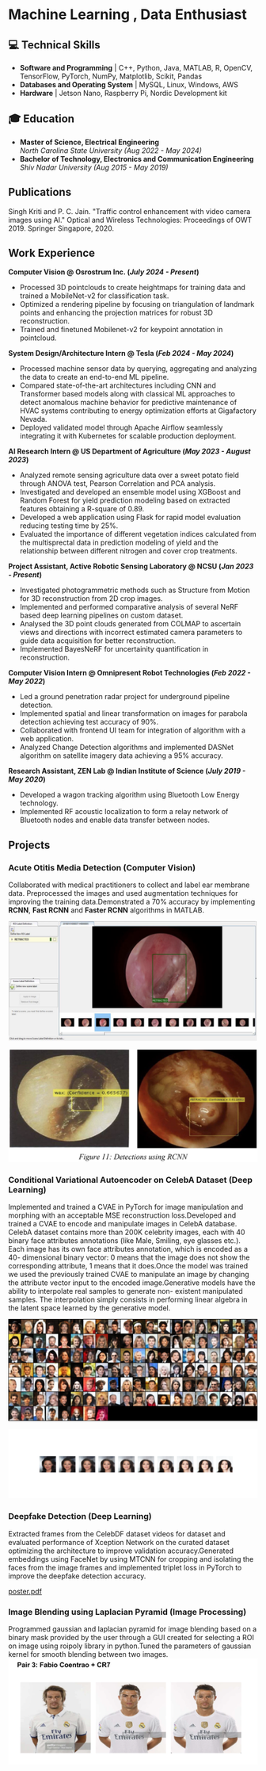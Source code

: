 
# Machine Learning , Data Enthusiast

## 💻 Technical Skills
- **Software and Programming** | C++, Python, Java, MATLAB, R, OpenCV, TensorFlow, PyTorch, NumPy, Matplotlib, Scikit, Pandas
- **Databases and Operating System** | MySQL, Linux, Windows, AWS
- **Hardware** | Jetson Nano, Raspberry Pi, Nordic Development kit

## 🎓 Education
- **Master of Science, Electrical Engineering** <br>
_North Carolina State University (Aug 2022 - May 2024)_
- **Bachelor of Technology, Electronics and Communication Engineering** <br>
_Shiv Nadar University (Aug 2015 - May 2019)_

## Publications
Singh Kriti and P. C. Jain. "Traffic control enhancement with video camera images using AI." Optical and Wireless Technologies: Proceedings of OWT 2019. Springer Singapore, 2020.

## Work Experience
**Computer Vision @ Osrostrum Inc. (_July 2024 - Present_)**
- Processed 3D pointclouds to create heightmaps for training data and trained a MobileNet-v2 for classification task.
- Optimized a rendering pipeline by focusing on triangulation of landmark points and enhancing the projection matrices for robust 3D reconstruction.
- Trained and finetuned Mobilenet-v2 for keypoint annotation in pointcloud.


**System Design/Architecture Intern @ Tesla (_Feb 2024 - May 2024_)**
- Processed machine sensor data by querying, aggregating and analyzing the data to create an end-to-end ML pipeline.
- Compared state-of-the-art architectures including CNN and Transformer based models along with classical ML approaches to
detect anomalous machine behavior for predictive maintenance of HVAC systems contributing to energy optimization efforts at Gigafactory Nevada.
- Deployed validated model through Apache Airflow seamlessly integrating it with Kubernetes for scalable production deployment.


**AI Research Intern @ US Department of Agriculture (_May 2023 - August 2023_)**
- Analyzed remote sensing agriculture data over a sweet potato field through ANOVA test, Pearson Correlation and PCA analysis.
- Investigated and developed an ensemble model using XGBoost and Random Forest for yield prediction modeling based on
extracted features obtaining a R-square of 0.89.
- Developed a web application using Flask for rapid model evaluation reducing testing time by 25%.
- Evaluated the importance of different vegetation indices calculated from the multisprectal data in prediction modeling of yield and the relationship between different nitrogen and cover crop treatments.
  
**Project Assistant, Active Robotic Sensing Laboratory @ NCSU (_Jan 2023 - Present_)**
- Investigated photogrammetric methods such as Structure from Motion for 3D reconstruction from 2D crop images.
- Implemented and performed comparative analysis of several NeRF based deep learning pipelines on custom dataset.
- Analysed the 3D point clouds generated from COLMAP to ascertain views and directions with incorrect estimated camera parameters to guide data acquisition for better reconstruction.
- Implemented BayesNeRF for uncertainity quantification in reconstruction.

**Computer Vision Intern @ Omnipresent Robot Technologies (_Feb 2022 - May 2022_)**
- Led a ground penetration radar project for underground pipeline detection.
- Implemented spatial and linear transformation on images for parabola detection achieving test accuracy of 90%.
- Collaborated with frontend UI team for integration of algorithm with a web application.
- Analyzed Change Detection algorithms and implemented DASNet algorithm on satellite imagery data achieving a 95% accuracy.

**Research Assistant, ZEN Lab @ Indian Institute of Science (_July 2019 - May 2020_)**
- Developed a wagon tracking algorithm using Bluetooth Low Energy technology.
- Implemented RF acoustic localization to form a relay network of Bluetooth nodes and enable data transfer between nodes.

## Projects
### Acute Otitis Media Detection (Computer Vision)

Collaborated with medical practitioners to collect and label ear membrane data. Preprocessed the images and used augmentation techniques for improving the training data.Demonstrated a 70% accuracy by implementing **RCNN**, **Fast RCNN** and **Faster RCNN** algorithms in MATLAB.


![Image labelling in MATLAB](/assets/img/image_labelling.png)


![RCNN Detection Results](/assets/img/rcnn_detection.png)


### Conditional Variational Autoencoder on CelebA Dataset (Deep Learning)

Implemented and trained a CVAE in PyTorch for image manipulation and morphing with an acceptable MSE reconstruction loss.Developed and trained a CVAE to encode and manipulate images in CelebA database. CelebA dataset contains more than 200K celebrity images, each with 40 binary face attributes annotations (like Male, Smiling, eye glasses etc.). Each image has its own face attributes annotation, which is encoded as a 40- dimensional binary vector: 0 means that the image does not show the corresponding attribute, 1 means that it does.Once the model was trained we used the previously trained CVAE to manipulate an image by changing the attribute vector input to the encoded image.Generative models have the ability to interpolate real samples to generate non- existent manipulated samples. The interpolation simply consists in performing linear algebra in the latent space learned by the generative model.


![Manipulated faces with sunglasses](/assets/img/beard_man.png)


![Interpolated results for morphing](/assets/img/nterpolation.png)

### Deepfake Detection (Deep Learning)

Extracted frames from the CelebDF dataset videos for dataset and  evaluated performance of Xception Network on the curated dataset optimizing the architecture to improve validation accuracy.Generated embeddings using FaceNet by using MTCNN for cropping and isolating the faces from the image frames and implemented triplet loss in PyTorch to improve the deepfake detection accuracy.

[poster.pdf](https://github.com/user-attachments/files/16809242/poster.pdf)

### Image Blending using Laplacian Pyramid (Image Processing)

Programmed gaussian and laplacian pyramid for image blending based on a binary mask provided by the user through a GUI
created for selecting a ROI on image using roipoly library in python.Tuned the parameters of gaussian kernel for smooth blending between two images.
![Blending results](/assets/img/gaussian_blending.png)





